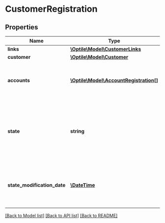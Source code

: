 # CustomerRegistration

## Properties
Name | Type | Description | Notes
------------ | ------------- | ------------- | -------------
**links** | [**\Optile\Model\CustomerLinks**](CustomerLinks.md) |  | 
**customer** | [**\Optile\Model\Customer**](Customer.md) |  | 
**accounts** | [**\Optile\Model\AccountRegistration[]**](AccountRegistration.md) | Collection of registered accounts of this customer. | [optional] 
**state** | **string** | Indicates state of customer account registration. Possible values:   - ACTIVE   - INACTIVE   - DELETED | [optional] 
**state_modification_date** | [**\DateTime**](\DateTime.md) | Indicates last modification date of customer account registration. | [optional] 

[[Back to Model list]](../README.md#documentation-for-models) [[Back to API list]](../README.md#documentation-for-api-endpoints) [[Back to README]](../README.md)


